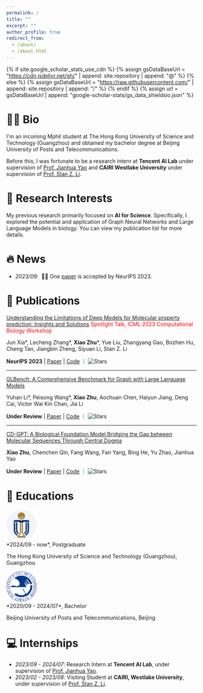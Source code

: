 ```yaml
---
permalink: /
title: ""
excerpt: ""
author_profile: true
redirect_from: 
  - /about/
  - /about.html
---
```


{% if site.google_scholar_stats_use_cdn %}
{% assign gsDataBaseUrl = "https://cdn.jsdelivr.net/gh/" | append: site.repository | append: "@" %}
{% else %}
{% assign gsDataBaseUrl = "https://raw.githubusercontent.com/" | append: site.repository | append: "/" %}
{% endif %}
{% assign url = gsDataBaseUrl | append: "google-scholar-stats/gs_data_shieldsio.json" %}

<span class='anchor' id='about-me'></span>

# 🧑🏻 Bio

I'm an incoming Mphil student at The Hong Kong University of Science and Technology (Guangzhou) and obtained my bachelor degree at Beijing University of Posts and Telecommunications.

Before this, I was fortunate to be a research intern at **Tencent AI Lab** under supervision of [Prof. Jianhua Yao](https://scholar.google.com/citations?user=3bQwlCQAAAAJ&hl=zh-CN) and **CAIRI  Westlake University** under supervision of [Prof. Stan Z. Li](https://scholar.google.com/citations?user=Y-nyLGIAAAAJ&hl=zh-CN).


# 🔬 Research Interests

My previous research primarily focused on **AI for Science**. Specifically, I explored the potential and application of Graph Neural Networks and Large Language Models in biology. You can view my publication list for more details.



# 🔥 News
- *2023/09*: &nbsp;🎉🎉 One [paper](https://proceedings.neurips.cc/paper_files/paper/2023/file/cc83e97320000f4e08cb9e293b12cf7e-Paper-Conference.pdf) is accepted by NeurIPS 2023.

# 📝 Publications 
<!-- <div class='paper-box'><div class='paper-box-image'><div><div class="badge">NeurIPS 2023</div><img src='images/papers/2302.01560.png' alt="sym" width="100%"></div></div>
<div class='paper-box-text' markdown="1"> -->

[Understanding the Limitations of Deep Models for Molecular property prediction: Insights and Solutions](https://proceedings.neurips.cc/paper_files/paper/2023/file/cc83e97320000f4e08cb9e293b12cf7e-Paper-Conference.pdf)
<font color="red">Spotlight Talk, ICML 2023 Computational Biology Workshop</font>

Jun Xia\*, Lecheng Zhang\*, **Xiao Zhu**\*, Yue Liu, Zhangyang Gao, Bozhen Hu, Cheng Tan, Jiangbin Zheng, Siyuan Li, Stan Z. Li

**NeurIPS 2023** | [Paper](https://proceedings.neurips.cc/paper_files/paper/2023/file/cc83e97320000f4e08cb9e293b12cf7e-Paper-Conference.pdf) | [Code](https://github.com/junxia97/IFM) ｜ ![Stars](https://img.shields.io/github/stars/junxia97/IFM)
<!-- </div>
</div> -->

<!-- <div class='paper-box'><div class='paper-box-image'><div><div class="badge">NeurIPS 2023</div><img src='images/papers/2302.01560.png' alt="sym" width="100%"></div></div>
<div class='paper-box-text' markdown="1"> -->
---
[GLBench: A Comprehensive Benchmark for Graph with Large Language Models](https://arxiv.org/abs/2407.07457)

Yuhan Li\*, Peisong Wang\*, **Xiao Zhu**, Aochuan Chen, Haiyun Jiang, Deng Cai, Victor Wai Kin Chan, Jia Li

**Under Review** | [Paper](https://arxiv.org/abs/2407.07457) | [Code](https://github.com/NineAbyss/GLBench) ｜ ![Stars](https://img.shields.io/github/stars/NineAbyss/GLBench)
<!-- </div>
</div> -->

<!-- <div class='paper-box'><div class='paper-box-image'><div><div class="badge">NeurIPS 2023</div><img src='images/papers/2302.01560.png' alt="sym" width="100%"></div></div>
<div class='paper-box-text' markdown="1"> -->
---
[CD-GPT: A Biological Foundation Model Bridging the Gap between Molecular Sequences Through Central Dogma](https://www.biorxiv.org/content/10.1101/2024.06.24.600337v1.abstract)


**Xiao Zhu**, Chenchen Qin, Fang Wang, Fan Yang, Bing He, Yu Zhao, Jianhua Yao

**Under Review** | [Paper](https://www.biorxiv.org/content/10.1101/2024.06.24.600337v1.abstract) | [Code](https://github.com/TencentAI4S/CD-GPT) ｜ ![Stars](https://img.shields.io/github/stars/TencentAI4S/CD-GPT)
<!-- </div>
</div> -->



<!-- # 🌟 Selected Honors and Awards -->


# 📖 Educations

<div class='school-box'>
<div><img src='images/hkustgz.png' alt="sym" width="80"></div>
<div class='school-box-text' markdown="1">
*2024/09 - now*, Postgraduate

The Hong Kong University of Science and Technology (Guangzhou), Guangzhou
</div>
</div>

<div class='school-box'>
<div><img src='images/bupt.png' alt="sym" width="80"></div>
<div class='school-box-text' markdown="1">
*2020/09 - 2024/07*, Bachelor

Beijing University of Posts and Telecommunications, Beijing
</div>
</div>

<!--
- *2020/09 - now*, undergraduate majoring in Computer Science, Beijing University of Posts and Telecommunications
-->

<!--
# 💬 Invited Talks
- *2021/06*, Lorem ipsum dolor sit amet, consectetur adipiscing elit. Vivamus ornare aliquet ipsum, ac tempus justo dapibus sit amet. 
- *2021/03*, Lorem ipsum dolor sit amet, consectetur adipiscing elit. Vivamus ornare aliquet ipsum, ac tempus justo dapibus sit amet.  \| [\[video\]](https://github.com/)
-->

# 💻 Internships
- *2023/09 - 2024/07*: Research Intern at **Tencent AI Lab**, under supervision of [Prof. Jianhua Yao](https://scholar.google.com/citations?user=3bQwlCQAAAAJ&hl=zh-CN).
- *2023/02 - 2023/08*: Visiting Student at **CAIRI, Westlake University**, under supervision of [Prof. Stan Z. Li](https://scholar.google.com/citations?user=Y-nyLGIAAAAJ&hl=zh-CN).

